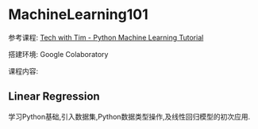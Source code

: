 # MachineLearning101
参考课程: [Tech with Tim - Python Machine Learning Tutorial](https://www.youtube.com/watch?v=45ryDIPHdGg&t=512s)

搭建环境: Google Colaboratory

课程内容: 

## Linear Regression
学习Python基础,引入数据集,Python数据类型操作,及线性回归模型的初次应用.
